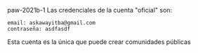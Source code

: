 paw-2021b-1
Las credenciales de la cuenta "oficial" son:
    
    email: askawayitba@gmail.com
    contraseña: asdfasdf

Esta cuenta es la única que puede crear comunidades públicas